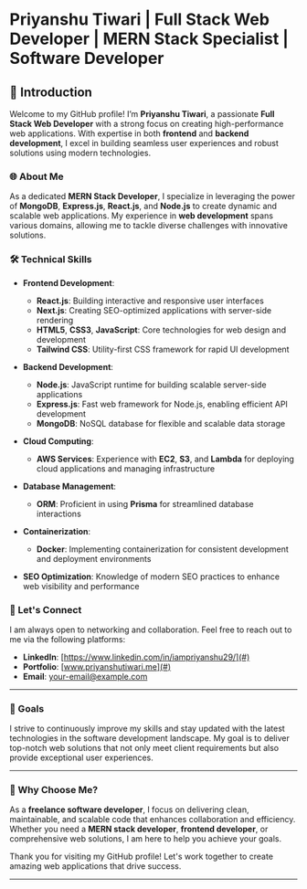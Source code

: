 
# Priyanshu Tiwari | Full Stack Web Developer | MERN Stack Specialist | Software Developer

## 👋 Introduction

Welcome to my GitHub profile! I’m **Priyanshu Tiwari**, a passionate **Full Stack Web Developer** with a strong focus on creating high-performance web applications. With expertise in both **frontend** and **backend development**, I excel in building seamless user experiences and robust solutions using modern technologies.

### 🌐 About Me

As a dedicated **MERN Stack Developer**, I specialize in leveraging the power of **MongoDB**, **Express.js**, **React.js**, and **Node.js** to create dynamic and scalable web applications. My experience in **web development** spans various domains, allowing me to tackle diverse challenges with innovative solutions.

### 🛠️ Technical Skills

- **Frontend Development**:
  - **React.js**: Building interactive and responsive user interfaces
  - **Next.js**: Creating SEO-optimized applications with server-side rendering
  - **HTML5**, **CSS3**, **JavaScript**: Core technologies for web design and development
  - **Tailwind CSS**: Utility-first CSS framework for rapid UI development

- **Backend Development**:
  - **Node.js**: JavaScript runtime for building scalable server-side applications
  - **Express.js**: Fast web framework for Node.js, enabling efficient API development
  - **MongoDB**: NoSQL database for flexible and scalable data storage

- **Cloud Computing**:
  - **AWS Services**: Experience with **EC2**, **S3**, and **Lambda** for deploying cloud applications and managing infrastructure

- **Database Management**:
  - **ORM**: Proficient in using **Prisma** for streamlined database interactions

- **Containerization**:
  - **Docker**: Implementing containerization for consistent development and deployment environments

- **SEO Optimization**: Knowledge of modern SEO practices to enhance web visibility and performance

### 🤝 Let's Connect

I am always open to networking and collaboration. Feel free to reach out to me via the following platforms:

- **LinkedIn**: [https://www.linkedin.com/in/iampriyanshu29/](#)
- **Portfolio**: [www.priyanshutiwari.me](#)
- **Email**: [your-email@example.com](mailto:iampriyanshu2901@hotmail.com)

---

### 🚀 Goals

I strive to continuously improve my skills and stay updated with the latest technologies in the software development landscape. My goal is to deliver top-notch web solutions that not only meet client requirements but also provide exceptional user experiences.

---

### 🌟 Why Choose Me?

As a **freelance software developer**, I focus on delivering clean, maintainable, and scalable code that enhances collaboration and efficiency. Whether you need a **MERN stack developer**, **frontend developer**, or comprehensive web solutions, I am here to help you achieve your goals.

Thank you for visiting my GitHub profile! Let's work together to create amazing web applications that drive success.

---
